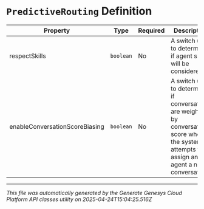 # `PredictiveRouting` Definition

| Property | Type | Required | Description |
|----------|------|----------|-------------|
| respectSkills | `boolean` | No | A switch used to determine if agent skills will be considered. |
| enableConversationScoreBiasing | `boolean` | No | A switch used to determine if conversations are weighted by conversation score when the system attempts to assign an agent a new conversation. |

---

*This file was automatically generated by the Generate Genesys Cloud Platform API classes utility on 2025-04-24T15:04:25.516Z*